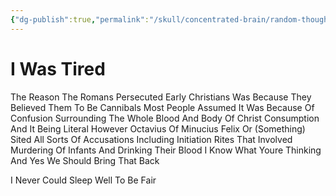 ```yaml
---
{"dg-publish":true,"permalink":"/skull/concentrated-brain/random-thoughts/things-i-was-thinking-while-being-attacked-by-insomnia/","title":"I Was Tired","dgShowLocalGraph":false}
---
```



# I Was Tired
The Reason The Romans Persecuted Early Christians Was Because They Believed Them To Be Cannibals
Most People Assumed It Was Because Of Confusion Surrounding The Whole Blood And Body Of Christ Consumption And It Being Literal
However
Octavius Of Minucius Felix Or (Something) Sited All Sorts Of Accusations Including Initiation Rites That Involved Murdering Of Infants And Drinking Their Blood
I Know What Youre Thinking And Yes
We Should Bring That Back

I Never Could Sleep Well To Be Fair


